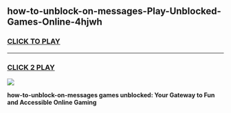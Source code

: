 
## how-to-unblock-on-messages-Play-Unblocked-Games-Online-4hjwh
<h3>
<a href="https://premium76.site?title=how-to-unblock-on-messages&ref=25A">CLICK TO PLAY</a></h3>
<hr>

<h3>
<a href="https://premium76.site?title=how-to-unblock-on-messages&ref=25A">CLICK 2 PLAY</a>
  
</h3>

<a href="https://premium76.site?title=how-to-unblock-on-messages&ref=25A"><img src="https://clearcache.store/games.png"></a>


**how-to-unblock-on-messages games unblocked: Your Gateway to Fun and Accessible Online Gaming**
